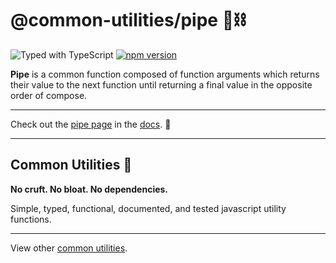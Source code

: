 # @common-utilities/pipe 🧰⛓

![Typed with TypeScript](https://flat.badgen.net/badge/icon/Typed?icon=typescript&label&labelColor=blue&color=555555)
[![npm version](https://badge.fury.io/js/%40common-utilities%2Fpipe.svg)](https://badge.fury.io/js/%40common-utilities%2Fpipe)

**Pipe** is a common function composed of function arguments which returns their value to the next function until returning a final value in the opposite order of compose.

---

Check out the [pipe page](https://www.common-utilities.com/utilities/packages/pipe) in the [docs](https://www.common-utilities.com). 👋 

---

## Common Utilities 🧰

**No cruft. No bloat. No dependencies.**

Simple, typed, functional, documented, and tested javascript utility functions.

---

View other [common utilities](https://github.com/yowainwright/common-utilities).
